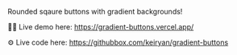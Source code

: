 Rounded sqaure buttons with gradient backgrounds!

🧑‍💻 Live demo here: https://gradient-buttons.vercel.app/

⚙️ Live code here: https://githubbox.com/keiryan/gradient-buttons
